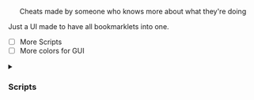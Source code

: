 <p align="center">Cheats made by someone who knows more about what they're doing</p>


Just a UI made to have all bookmarklets into one.

- [ ] More Scripts
- [ ] More colors for GUI

<details><summary><h3>Scripts</h3></summary>
[About Blank]("https://github.com/Blobby3892/Dragon-Hub/blob/main/scripts/About%20Blank.js")
</details>
